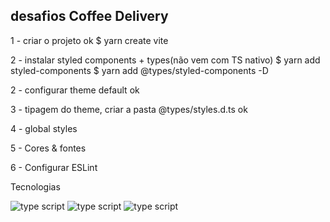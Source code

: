 ## desafios Coffee Delivery

1 - criar o projeto ok
$ yarn create vite

2 - instalar styled components + types(não vem com TS nativo)
$ yarn add styled-components
$ yarn add @types/styled-components -D

2 - configurar theme default ok

3 - tipagem do theme, criar a pasta @types/styles.d.ts ok

4 - global styles

5 - Cores & fontes

6 - Configurar ESLint


Tecnologias

![type script](https://img.shields.io/badge/React-20232A?style=for-the-badge&logo=react&logoColor=61DAFB)
![type script](https://img.shields.io/badge/TypeScript-007ACC?style=for-the-badge&logo=typescript&logoColor=white)
![type script](https://img.shields.io/badge/styled--components-DB7093?style=for-the-badge&logo=styled-components&logoColor=white)
